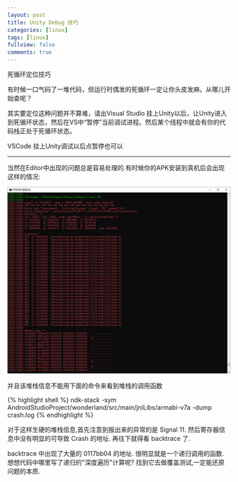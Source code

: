 ```yaml
---
layout: post
title: Unity Debug 技巧
categories: [linux]
tags: [linux]
fullview: false
comments: true
---
```


死循环定位技巧

有时候一口气码了一堆代码，但运行时偶发的死循环一定让你头皮发麻。从哪儿开始查呢？

其实要定位这种问题并不算难，请出Visual Studio 挂上Unity以后，让Unity进入到死循环状态，然后在VS中“暂停”当前调试进程。然后某个线程中就会有你的代码栈正处于死循环状态。

VSCode 挂上Unity调试以后点暂停也可以

---

当然在Editor中出现的问题总是容易处理的.有时候你的APK安装到真机后会出现这样的情况:

![Stack Overflow](/assets/image/StackOverflow.jpg)

并且该堆栈信息不能用下面的命令来看到堆栈的调用函数

{% highlight shell %}
ndk-stack -sym AndroidStudioProject/wonderland/src/main/jniLibs/armabi-v7a -dump crash.log
{% endhighlight %}

对于这样生硬的堆栈信息,首先注意到报出来的异常的是 Signal 11. 然后寄存器信息中没有明显的可导致 Crash 的地址. 再往下就得看 backtrace 了.

backtrace 中出现了大量的 0117bb04 的地址. 很明显就是一个递归调用的函数. 想想代码中哪里写了递归的"深度遍历"计算呢? 找到它去做覆盖测试,一定能还原问题的本质.



